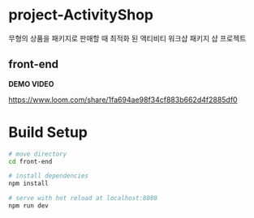 # project-ActivityShop
무형의 상품을 패키지로 판매할 때 최적화 된 액티비티 워크샵 패키지 샵 프로젝트

## front-end

**DEMO VIDEO** 

https://www.loom.com/share/1fa694ae98f34cf883b662d4f2885df0

# Build Setup

``` bash
# move directory
cd front-end

# install dependencies
npm install

# serve with hot reload at localhost:8080
npm run dev
```


